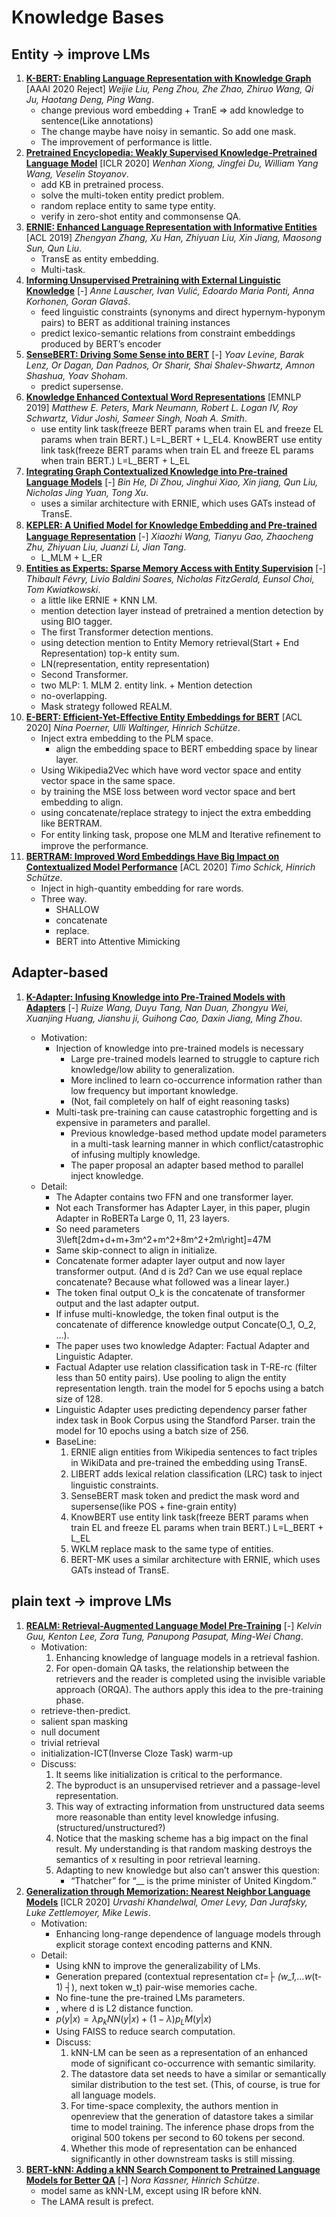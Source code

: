 # Knowledge Bases

## Entity -> improve LMs

1. [**K-BERT: Enabling Language Representation with Knowledge Graph**](https://github.com/iofu728/PaperRead/blob/master/paper/NLP/KnowledgeBases/K-BERT.pdf) [AAAI 2020 Reject] _Weijie Liu, Peng Zhou, Zhe Zhao, Zhiruo Wang, Qi Ju, Haotang Deng, Ping Wang_.
   - change previous word embedding + TranE => add knowledge to sentence(Like annotations)
   - The change maybe have noisy in semantic. So add one mask.
   - The improvement of performance is little.
2. [**Pretrained Encyclopedia: Weakly Supervised Knowledge-Pretrained Language Model**](https://github.com/iofu728/PaperRead/blob/master/paper/NLP/NER/PredictingDSusingDistantSupervisionFromSentiment.pdf) [ICLR 2020] _Wenhan Xiong, Jingfei Du, William Yang Wang, Veselin Stoyanov_.
   - add KB in pretrained process.
   - solve the multi-token entity predict problem.
   - random replace entity to same type entity.
   - verify in zero-shot entity and commonsense QA.
3. [**ERNIE: Enhanced Language Representation with Informative Entities**](https://github.com/iofu728/PaperRead/blob/master/paper/NLP/KnowledgeBases/ERNIE.pdf) [ACL 2019] _Zhengyan Zhang, Xu Han, Zhiyuan Liu, Xin Jiang, Maosong Sun, Qun Liu_.
   - TransE as entity embedding.
   - Multi-task.
4. [**Informing Unsupervised Pretraining with External Linguistic Knowledge**](https://github.com/iofu728/PaperRead/blob/master/paper/NLP/KnowledgeBases/LIBERT.pdf) [-] _Anne Lauscher, Ivan Vulić, Edoardo Maria Ponti, Anna Korhonen, Goran Glavaš_.
   - feed linguistic constraints (synonyms and direct hypernym-hyponym pairs) to BERT as additional training instances
   - predict lexico-semantic relations from constraint embeddings produced by BERT’s encoder
5. [**SenseBERT: Driving Some Sense into BERT**](https://github.com/iofu728/PaperRead/blob/master/paper/NLP/KnowledgeBases/SenseBERT.pdf) [-] _Yoav Levine, Barak Lenz, Or Dagan, Dan Padnos, Or Sharir, Shai Shalev-Shwartz, Amnon Shashua, Yoav Shoham_.
   - predict supersense.
6. [**Knowledge Enhanced Contextual Word Representations**](https://github.com/iofu728/PaperRead/blob/master/paper/NLP/KnowledgeBases/KnowBert.pdf) [EMNLP 2019] _Matthew E. Peters, Mark Neumann, Robert L. Logan IV, Roy Schwartz, Vidur Joshi, Sameer Singh, Noah A. Smith_.
   - use entity link task(freeze BERT params when train EL and freeze EL params when train BERT.) L=L_BERT + L_EL4. KnowBERT use entity link task(freeze BERT params when train EL and freeze EL params when train BERT.) L=L_BERT + L_EL
7. [**Integrating Graph Contextualized Knowledge into Pre-trained Language Models**](https://github.com/iofu728/PaperRead/blob/master/paper/NLP/KnowledgeBases/BERT-MK.pdf) [-] _Bin He, Di Zhou, Jinghui Xiao, Xin jiang, Qun Liu, Nicholas Jing Yuan, Tong Xu_.
   - uses a similar architecture with ERNIE, which uses GATs instead of TransE.
8. [**KEPLER: A Uniﬁed Model for Knowledge Embedding and Pre-trained Language Representation**](https://github.com//iofu728/PaperRead/blob/master/paper/NLP/KnowledgeBases/KEPLER.pdf) [-] _Xiaozhi Wang, Tianyu Gao, Zhaocheng Zhu, Zhiyuan Liu, Juanzi Li, Jian Tang_.
   - L_MLM + L_ER
9. [**Entities as Experts: Sparse Memory Access with Entity Supervision**](https://github.com/iofu728/PaperRead/blob/master/paper/NLP/KnowledgeBases/EntitiesasExperts.pdf) [-] _Thibault Févry, Livio Baldini Soares, Nicholas FitzGerald, Eunsol Choi, Tom Kwiatkowski_.
   - a little like ERNIE + KNN LM.
   - mention detection layer instead of pretrained a mention detection by using BIO tagger.
   - The first Transformer detection mentions.
   - using detection mention to Entity Memory retrieval(Start + End Representation) top-k entity sum.
   - LN(representation, entity representation)
   - Second Transformer.
   - two MLP: 1. MLM 2. entity link. + Mention detection
   - no-overlapping.
   - Mask strategy followed REALM.
10. [**E-BERT: Efficient-Yet-Effective Entity Embeddings for BERT**](https://github.com/iofu728/PaperRead/blob/master/paper/NLP/KnowledgeBases/E-BERT.pdf) [ACL 2020] _Nina Poerner, Ulli Waltinger, Hinrich Schütze_.
    - Inject extra embedding to the PLM space.
      - align the embedding space to BERT embedding space by linear layer.
    - Using Wikipedia2Vec which have word vector space and entity vector space in the same space.
    - by training the MSE loss between word vector space and bert embedding to align.
    - using concatenate/replace strategy to inject the extra embedding like BERTRAM.
    - For entity linking task, propose one MLM and Iterative reﬁnement to improve the performance.
11. [**BERTRAM: Improved Word Embeddings Have Big Impact on Contextualized Model Performance**](https://github.com/iofu728/PaperRead/blob/master/paper/NLP/KnowledgeBases/BERTRAM.pdf) [ACL 2020] _Timo Schick, Hinrich Schütze_.
    - Inject in high-quantity embedding for rare words.
    - Three way.
      - SHALLOW
      - concatenate
      - replace.
      - BERT into Attentive Mimicking

## Adapter-based

1. [**K-Adapter: Infusing Knowledge into Pre-Trained Models with Adapters**](https://github.com/iofu728/PaperRead/blob/master/paper/NLP/KnowledgeBases/K-Adapter.pdf) [-] _Ruize Wang, Duyu Tang, Nan Duan, Zhongyu Wei, Xuanjing Huang, Jianshu ji, Guihong Cao, Daxin Jiang, Ming Zhou_.

   - Motivation:
     - Injection of knowledge into pre-trained models is necessary
       - Large pre-trained models learned to struggle to capture rich knowledge/low ability to generalization.
       - More inclined to learn co-occurrence information rather than low frequency but important knowledge.
       - (Not, fail completely on half of eight reasoning tasks)
     - Multi-task pre-training can cause catastrophic forgetting and is expensive in parameters and parallel.
       - Previous knowledge-based method update model parameters in a multi-task learning manner in which conflict/catastrophic of infusing multiply knowledge.
       - The paper proposal an adapter based method to parallel inject knowledge.
   - Detail:
     - The Adapter contains two FFN and one transformer layer.
     - Not each Transformer has Adapter Layer, in this paper, plugin Adapter in RoBERTa Large 0, 11, 23 layers.
     - So need parameters 3\left[2dm+d+m+3m^2+m^2+8m^2+2m\right]=47M
     - Same skip-connect to align in initialize.
     - Concatenate former adapter layer output and now layer transformer output. (And d is 2d? Can we use equal replace concatenate? Because what followed was a linear layer.)
     - The token final output O_k is the concatenate of transformer output and the last adapter output.
     - If infuse multi-knowledge, the token final output is the concatenate of difference knowledge output Concate(O_1, O_2, …).
     - The paper uses two knowledge Adapter: Factual Adapter and Linguistic Adapter.
     - Factual Adapter use relation classification task in T-RE-rc (filter less than 50 entity pairs). Use pooling to align the entity representation length. train the model for 5 epochs using a batch size of 128.
     - Linguistic Adapter uses predicting dependency parser father index task in Book Corpus using the Standford Parser. train the model for 10 epochs using a batch size of 256.
     - BaseLine:
       1. ERNIE align entities from Wikipedia sentences to fact triples in WikiData and pre-trained the embedding using TransE.
       2. LIBERT adds lexical relation classiﬁcation (LRC) task to inject linguistic constraints.
       3. SenseBERT mask token and predict the mask word and supersense(like POS + fine-grain entity)
       4. KnowBERT use entity link task(freeze BERT params when train EL and freeze EL params when train BERT.) L=L_BERT + L_EL
       5. WKLM replace mask to the same type of entities.
       6. BERT-MK uses a similar architecture with ERNIE, which uses GATs instead of TransE.

## plain text -> improve LMs

1. [**REALM: Retrieval-Augmented Language Model Pre-Training**](https://github.com/iofu728/PaperRead/blob/master/paper/NLP/Bertology/REALM.pdf) [-] _Kelvin Guu, Kenton Lee, Zora Tung, Panupong Pasupat, Ming-Wei Chang_.
   - Motivation:
     1. Enhancing knowledge of language models in a retrieval fashion.
     2. For open-domain QA tasks, the relationship between the retrievers and the reader is completed using the invisible variable approach (ORQA). The authors apply this idea to the pre-training phase.
   - retrieve-then-predict.
   - salient span masking
   - null document
   - trivial retrieval
   - initialization-ICT(Inverse Cloze Task) warm-up
   - Discuss:
     1. It seems like initialization is critical to the performance.
     2. The byproduct is an unsupervised retriever and a passage-level representation.
     3. This way of extracting information from unstructured data seems more reasonable than entity level knowledge infusing. (structured/unstructured?)
     4. Notice that the masking scheme has a big impact on the final result. My understanding is that random masking destroys the semantics of x resulting in poor retrieval learning.
     5. Adapting to new knowledge but also can’t answer this question:
        - “Thatcher” for “\_\_ is the prime minister of United Kingdom.”
2. [**Generalization through Memorization: Nearest Neighbor Language Models**](https://github.com/iofu728/PaperRead/blob/master/paper/NLP/KnowledgeBases/KNNLM.pdf) [ICLR 2020] _Urvashi Khandelwal, Omer Levy, Dan Jurafsky, Luke Zettlemoyer, Mike Lewis_.
   - Motivation:
     - Enhancing long-range dependence of language models through explicit storage context encoding patterns and KNN.
   - Detail:
     - Using kNN to improve the generalizability of LMs.
     - Generation prepared (contextual representation c*t=├ (w_1,…w*(t-1) ┤), next token w_t) pair-wise memories cache.
     - No fine-tune the pre-trained LMs parameters.
     - , where d is L2 distance function.
     - $p(y | x)=λp_kNN (y | x)+(1-λ)p_LM (y | x)$
     - Using FAISS to reduce search computation.
     - Discuss:
       1. kNN-LM can be seen as a representation of an enhanced mode of significant co-occurrence with semantic similarity.
       2. The datastore data set needs to have a similar or semantically similar distribution to the test set. (This, of course, is true for all language models.
       3. For time-space complexity, the authors mention in openreview that the generation of datastore takes a similar time to model training. The inference phase drops from the original 500 tokens per second to 60 tokens per second.
       4. Whether this mode of representation can be enhanced significantly in other downstream tasks is still missing.
3. [**BERT-kNN: Adding a kNN Search Component to Pretrained Language Models for Better QA**](https://github.com/iofu728/PaperRead/blob/master/paper/NLP/KnowledgeBases/BERT-kNN.pdf) [-] _Nora Kassner, Hinrich Schütze_.
   - model same as kNN-LM, except using IR before kNN.
   - The LAMA result is prefect.
